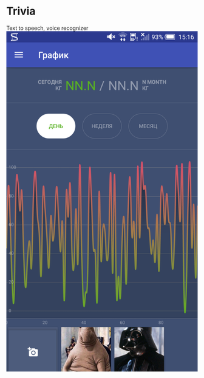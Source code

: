 # Trivia
Text to speech, voice recognizer
![Alt text](https://github.com/CantadorRDA/dietApp/blob/master/screencap.png "title") 
